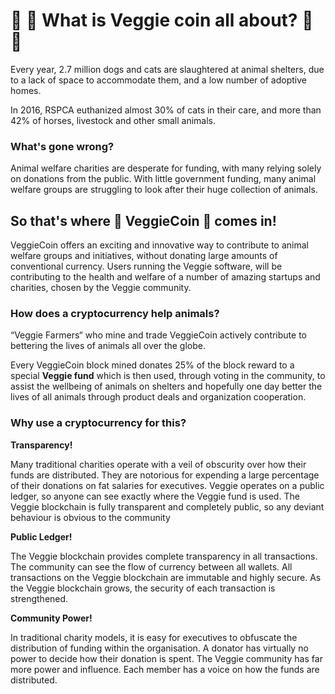 # :apple: :pineapple: What is Veggie coin all about? :banana: :strawberry:

Every year, 2.7 million dogs and cats are slaughtered at animal shelters, due to a lack of space to accommodate them, and a low number of adoptive homes.

In 2016, RSPCA euthanized almost 30% of cats in their care, and more than 42% of horses, livestock and other small animals.

### What's gone wrong?

Animal welfare charities are desperate for funding, with many relying solely on donations from the public. With little government funding, many animal welfare groups are struggling to look after their huge collection of animals.

## So that's where :grapes: VeggieCoin :melon: comes in!

VeggieCoin offers an exciting and innovative way to contribute to animal welfare groups and initiatives, without donating large amounts of conventional currency. Users running the Veggie software, will be contributing to the health and welfare of a number of amazing startups and charities, chosen by the Veggie community.

### How does a cryptocurrency help animals?

“Veggie Farmers“ who mine and trade VeggieCoin actively contribute to bettering the lives of animals all over the globe.

Every VeggieCoin block mined donates 25% of the block reward to a special **Veggie fund** which is then used, through voting in the community, to assist the wellbeing of animals on shelters and hopefully one day better the lives of all animals through product deals and organization cooperation.

### Why use a cryptocurrency for this?

**Transparency!**

Many traditional charities operate with a veil of obscurity over how their funds are distributed. They are notorious for expending a large percentage of their donations on fat salaries for executives. Veggie operates on a public ledger, so anyone can see exactly where the Veggie fund is used. The Veggie blockchain is fully transparent and completely public, so any deviant behaviour is obvious to the community

**Public Ledger!**

The Veggie blockchain provides complete transparency in all transactions. The community can see the flow of currency between all wallets. All transactions on the Veggie blockchain are immutable and highly secure. As the Veggie blockchain grows, the security of each transaction is strengthened.

**Community Power!**

In traditional charity models, it is easy for executives to obfuscate the distribution of funding within the organisation. A donator has virtually no power to decide how their donation is spent. The Veggie community has far more power and influence. Each member has a voice on how the funds are distributed. 

